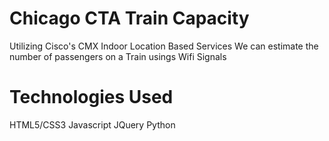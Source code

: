 Chicago CTA Train Capacity
===
Utilizing Cisco's CMX Indoor Location Based Services
We can estimate the number of passengers on a Train
usings Wifi Signals

Technologies Used
===
HTML5/CSS3
Javascript
JQuery
Python
